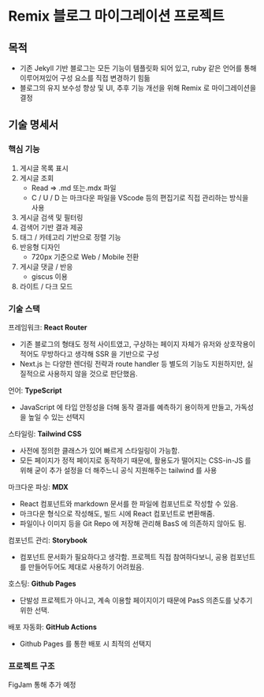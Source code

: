 # Remix 블로그 마이그레이션 프로젝트

## 목적

- 기존 Jekyll 기반 블로그는 모든 기능이 템플릿화 되어 있고, ruby 같은 언어를 통해 이루어져있어 구성 요소를 직접 변경하기 힘듦
- 블로그의 유지 보수성 향상 및 UI, 추후 기능 개선을 위해 Remix 로 마이그레이션을 결정

## 기술 명세서

### 핵심 기능

1. 게시글 목록 표시
2. 게시글 조회
   - Read => .md 또는.mdx 파일
   - C / U / D 는 마크다운 파일을 VScode 등의 편집기로 직접 관리하는 방식을 사용
3. 게시글 검색 및 필터링
4. 검색어 기반 결과 제공
5. 태그 / 카테고리 기반으로 정렬 기능
6. 반응형 디자인
   - 720px 기준으로 Web / Mobile 전환
7. 게시글 댓글 / 반응
   - giscus 이용
8. 라이트 / 다크 모드

### 기술 스택

프레임워크: **React Router**

- 기존 블로그의 형태도 정적 사이트였고, 구상하는 페이지 자체가 유저와 상호작용이 적어도 무방하다고 생각해 SSR 을 기반으로 구성
- Next.js 는 다양한 렌더링 전략과 route handler 등 별도의 기능도 지원하지만, 실질적으로 사용하지 않을 것으로 판단했음.

언어: **TypeScript**

- JavaScript 에 타입 안정성을 더해 동작 결과를 예측하기 용이하게 만들고, 가독성을 높일 수 있는 선택지

스타일링: **Tailwind CSS**

- 사전에 정의한 클래스가 있어 빠르게 스타일링이 가능함.
- 모든 페이지가 정적 페이지로 동작하기 때문에, 활용도가 떨어지는 CSS-in-JS 를 위해 굳이 추가 설정을 더 해주느니 공식 지원해주는 tailwind 를 사용

마크다운 파싱: **MDX**

- React 컴포넌트와 markdown 문서를 한 파일에 컴포넌트로 작성할 수 있음.
- 마크다운 형식으로 작성해도, 빌드 시에 React 컴포넌트로 변환해줌.
- 파일이나 이미지 등을 Git Repo 에 저장해 관리해 BasS 에 의존하지 않아도 됨.

컴포넌트 관리: **Storybook**

- 컴포넌트 문서화가 필요하다고 생각함. 프로젝트 직접 참여하다보니, 공용 컴포넌트를 만들어두어도 제대로 사용하기 어려웠음.

호스팅: **Github Pages**

- 단발성 프로젝트가 아니고, 계속 이용할 페이지이기 때문에 PasS 의존도를 낮추기 위한 선택.

배포 자동화: **GitHub Actions**

- Github Pages 를 통한 배포 시 최적의 선택지

### 프로젝트 구조

FigJam 통해 추가 예정
